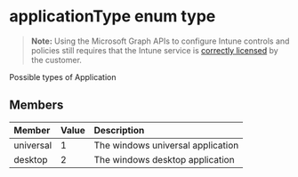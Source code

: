 ﻿# applicationType enum type

> **Note:** Using the Microsoft Graph APIs to configure Intune controls and policies still requires that the Intune service is [correctly licensed](https://go.microsoft.com/fwlink/?linkid=839381) by the customer.

Possible types of Application
## Members
|Member|Value|Description|
|:---|:---|:---|
|universal|1|The windows universal application|
|desktop|2|The windows desktop application|



